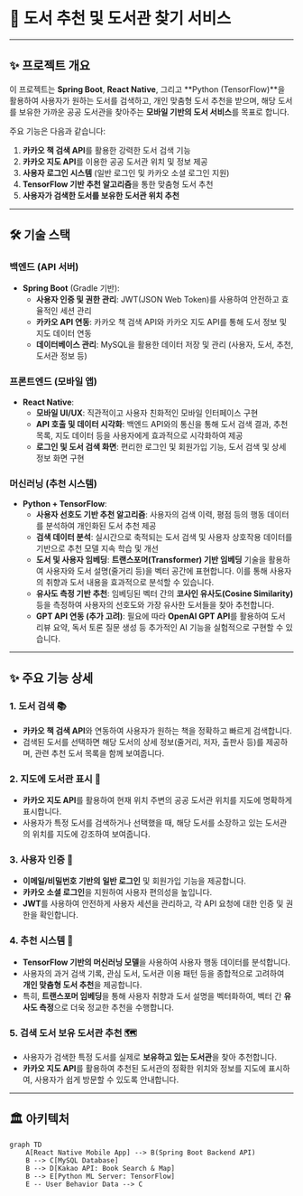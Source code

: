 # 📖 도서 추천 및 도서관 찾기 서비스

---

## ✨ 프로젝트 개요

이 프로젝트는 **Spring Boot**, **React Native**, 그리고 **Python (TensorFlow)**을 활용하여 사용자가 원하는 도서를 검색하고, 개인 맞춤형 도서 추천을 받으며, 해당 도서를 보유한 가까운 공공 도서관을 찾아주는 **모바일 기반의 도서 서비스**를 목표로 합니다.

주요 기능은 다음과 같습니다:

1.  **카카오 책 검색 API**를 활용한 강력한 도서 검색 기능
2.  **카카오 지도 API**를 이용한 공공 도서관 위치 및 정보 제공
3.  **사용자 로그인 시스템** (일반 로그인 및 카카오 소셜 로그인 지원)
4.  **TensorFlow 기반 추천 알고리즘**을 통한 맞춤형 도서 추천
5.  **사용자가 검색한 도서를 보유한 도서관 위치 추천**

---

## 🛠️ 기술 스택

### 백엔드 (API 서버)
* **Spring Boot** (Gradle 기반):
    * **사용자 인증 및 권한 관리**: JWT(JSON Web Token)를 사용하여 안전하고 효율적인 세션 관리
    * **카카오 API 연동**: 카카오 책 검색 API와 카카오 지도 API를 통해 도서 정보 및 지도 데이터 연동
    * **데이터베이스 관리**: MySQL을 활용한 데이터 저장 및 관리 (사용자, 도서, 추천, 도서관 정보 등)

### 프론트엔드 (모바일 앱)
* **React Native**:
    * **모바일 UI/UX**: 직관적이고 사용자 친화적인 모바일 인터페이스 구현
    * **API 호출 및 데이터 시각화**: 백엔드 API와의 통신을 통해 도서 검색 결과, 추천 목록, 지도 데이터 등을 사용자에게 효과적으로 시각화하여 제공
    * **로그인 및 도서 검색 화면**: 편리한 로그인 및 회원가입 기능, 도서 검색 및 상세 정보 화면 구현

### 머신러닝 (추천 시스템)
* **Python + TensorFlow**:
    * **사용자 선호도 기반 추천 알고리즘**: 사용자의 검색 이력, 평점 등의 행동 데이터를 분석하여 개인화된 도서 추천 제공
    * **검색 데이터 분석**: 실시간으로 축적되는 도서 검색 및 사용자 상호작용 데이터를 기반으로 추천 모델 지속 학습 및 개선
    * **도서 및 사용자 임베딩**: **트랜스포머(Transformer) 기반 임베딩** 기술을 활용하여 사용자와 도서 설명(줄거리 등)을 벡터 공간에 표현합니다. 이를 통해 사용자의 취향과 도서 내용을 효과적으로 분석할 수 있습니다.
    * **유사도 측정 기반 추천**: 임베딩된 벡터 간의 **코사인 유사도(Cosine Similarity)** 등을 측정하여 사용자의 선호도와 가장 유사한 도서들을 찾아 추천합니다.
    * **GPT API 연동 (추가 고려)**: 필요에 따라 **OpenAI GPT API**를 활용하여 도서 리뷰 요약, 독서 토론 질문 생성 등 추가적인 AI 기능을 실험적으로 구현할 수 있습니다.

---

## ✨ 주요 기능 상세

### 1. 도서 검색 📚
* **카카오 책 검색 API**와 연동하여 사용자가 원하는 책을 정확하고 빠르게 검색합니다.
* 검색된 도서를 선택하면 해당 도서의 상세 정보(줄거리, 저자, 출판사 등)를 제공하며, 관련 추천 도서 목록을 함께 보여줍니다.

### 2. 지도에 도서관 표시 📍
* **카카오 지도 API**를 활용하여 현재 위치 주변의 공공 도서관 위치를 지도에 명확하게 표시합니다.
* 사용자가 특정 도서를 검색하거나 선택했을 때, 해당 도서를 소장하고 있는 도서관의 위치를 지도에 강조하여 보여줍니다.

### 3. 사용자 인증 🔑
* **이메일/비밀번호 기반의 일반 로그인** 및 회원가입 기능을 제공합니다.
* **카카오 소셜 로그인**을 지원하여 사용자 편의성을 높입니다.
* **JWT**를 사용하여 안전하게 사용자 세션을 관리하고, 각 API 요청에 대한 인증 및 권한을 확인합니다.

### 4. 추천 시스템 🌟
* **TensorFlow 기반의 머신러닝 모델**을 사용하여 사용자 행동 데이터를 분석합니다.
* 사용자의 과거 검색 기록, 관심 도서, 도서관 이용 패턴 등을 종합적으로 고려하여 **개인 맞춤형 도서 추천**을 제공합니다.
* 특히, **트랜스포머 임베딩**을 통해 사용자 취향과 도서 설명을 벡터화하여, 벡터 간 **유사도 측정**으로 더욱 정교한 추천을 수행합니다.

### 5. 검색 도서 보유 도서관 추천 🗺️
* 사용자가 검색한 특정 도서를 실제로 **보유하고 있는 도서관**을 찾아 추천합니다.
* **카카오 지도 API**를 활용하여 추천된 도서관의 정확한 위치와 정보를 지도에 표시하여, 사용자가 쉽게 방문할 수 있도록 안내합니다.

---

## 🏛️ 아키텍처

```mermaid
graph TD
    A[React Native Mobile App] --> B(Spring Boot Backend API)
    B --> C[MySQL Database]
    B --> D[Kakao API: Book Search & Map]
    B --> E[Python ML Server: TensorFlow]
    E -- User Behavior Data --> C
